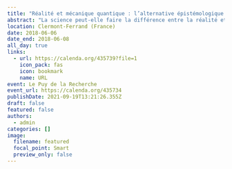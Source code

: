 ```yaml
---
title: "Réalité et mécanique quantique : l’alternative épistémologique de Karl Popper"
abstract: "La science peut-elle faire la différence entre la réalité et la fiction ? Le discours scientifique est-il lui-même réductible à une fiction parmi d’autres ? Ces deux questions hantent la philosophie des sciences depuis longtemps. Plus largement, c’est la question de la connaissance qui est ici en jeu : comment la science peut-elle construire une connaissance fiable et objective alors que toute expérience est par définition personnelle ? L’histoire des sciences, et particulièrement de la physique, regorge d’exemples où ces questions ont été abordées, mais c’est probablement lors des premiers développements de la mécanique quantique que le statut de la vérité et de la réalité en sciences a été le plus vivement débattu. La conception habituelle de la théorie quantique (due, notamment, à Bohr et Heisenberg) met la conscience de l’expérimentateur au centre de toute connaissance scientifique : il est, dit-on, impossible de penser la moindre mesure sans interférer avec le système physique, sans le perturber. La réalité nous echappe sans cesse et la science, impuissante face à cet état de fait, ne peut plus prétendre dire la vérité, mais uniquement nous renseigner sur notre degré de connaissance de celle-ci. La science ne parlerait donc pas du monde existant objectivement hors de nos expériences, mais uniquement de notre connaissance subjective d’une réalité que l’on se refuse à tenter de définir. Il y aurait donc, et c’est largement accepté par les physiciens, une limite intrinsèque à la connaissance scientifique, une limite indépassable. On pensera évidemment à la fameuse citation de Feynman : « Personne ne comprend vraiment la mécanique quantique », qui montrait à quel point la révolution quantique avait suscité l’incompréhension et changé le rapport du scientifique à l’objet de son étude. Dans cette présentation, je souhaite aborder cette question en y introduisant un autre point de vue. Je montrerai comment, à partir des écrits de Karl Popper sur la théorie quantique, il est possible de construire une interprétation qui préserve l’objectivité et exorcise la science de la conscience de l’expérimentateur. Dans ce contexte, l’ancien principe selon lequel la vérité d’un énoncé est déterminée par sa correspondance avec les faits retrouve du sens et le réalisme est à nouveau pris en compte dans l’activité du scientifique. Je montrerai aussi que le réalisme de Popper est compatible avec certaines tentatives d’alternatives à la mécanique quantique qui restent malheureusement peu connues, même par les chercheurs en physique contemporaine. Mais la recherche d’une interprétation alternative n’est pas seulement un débat de physiciens, cette quête réactive la question fondamentale de la connaissance : que peut-on vraiment dire de la réalité ? Dans cette perspective, le réalisme reprend le statut qu’il avait perdu dans la mécanique quantique orthodoxe, et même si de nombreux physiciens n’ont jamais entendu parler de ces alternatives, il me semble crucial de souligner leur importance philosophique, principalement parce qu’elles offrent de nouvelles pistes pour interroger la pratique scientifique."
location: Clermont-Ferrand (France)
date: 2018-06-06
date_end: 2018-06-08
all_day: true
links:
  - url: https://calenda.org/435739?file=1
    icon_pack: fas
    icon: bookmark
    name: URL
event: Le Puy de la Recherche
event_url: https://calenda.org/435734
publishDate: 2021-09-19T13:21:26.355Z
draft: false
featured: false
authors:
  - admin
categories: []
image:
  filename: featured
  focal_point: Smart
  preview_only: false
---
```

